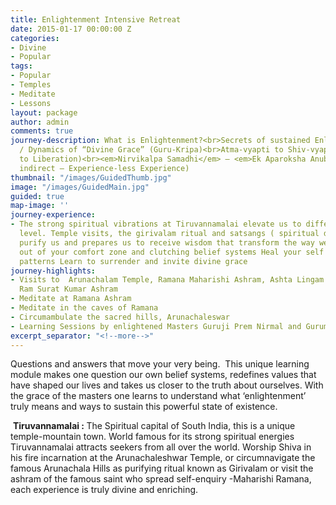 ```yaml
---
title: Enlightenment Intensive Retreat
date: 2015-01-17 00:00:00 Z
categories:
- Divine
- Popular
tags:
- Popular
- Temples
- Meditate
- Lessons
layout: package
author: admin
comments: true
journey-description: What is Enlightenment?<br>Secrets of sustained Enlightenment
  / Dynamics of “Divine Grace” (Guru-Kripa)<br>Atma-vyapti to Shiv-vyapti (Enlightenment
  to Liberation)<br><em>Nirvikalpa Samadhi</em> – <em>Ek Aparoksha Anubhuti</em> (An
  indirect – Experience-less Experience)
thumbnail: "/images/GuidedThumb.jpg"
image: "/images/GuidedMain.jpg"
guided: true
map-image: ''
journey-experience:
- The strong spiritual vibrations at Tiruvannamalai elevate us to different energy
  level. Temple visits, the girivalam ritual and satsangs ( spiritual discourses)
  purify us and prepares us to receive wisdom that transform the way we live and think.  Break
  out of your comfort zone and clutching belief systems Heal your self sabotaging
  patterns Learn to surrender and invite divine grace
journey-highlights:
- Visits to  Arunachalam Temple, Ramana Maharishi Ashram, Ashta Lingam Temples, Yogi
  Ram Surat Kumar Ashram
- Meditate at Ramana Ashram
- Meditate in the caves of Ramana
- Circumambulate the sacred hills, Arunachaleswar
- Learning Sessions by enlightened Masters Guruji Prem Nirmal and Guruma Bhartiji
excerpt_separator: "<!--more-->"
---
```


<p>Questions and answers that move your very being.  This unique learning module makes one question our own belief systems,<!--more--> redefines values that have shaped our lives and takes us closer to the truth about ourselves. With the grace of the masters one learns to understand what ‘enlightenment’ truly means and ways to sustain this powerful state of existence.</p>
<p> <strong>Tiruvannamalai : </strong>The Spiritual capital of South India, this is a unique temple-mountain town. World famous for its strong spiritual energies Tiruvannamalai attracts seekers from all over the world. Worship Shiva in his fire incarnation at the Arunachaleshwar Temple, or circumnavigate the famous Arunachala Hills as purifying ritual known as Girivalam or visit the ashram of the famous saint who spread self-enquiry -Maharishi Ramana, each experience is truly divine and enriching.</p>
